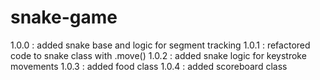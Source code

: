# snake-game
1.0.0 : added snake base and logic for segment tracking
1.0.1 : refactored code to snake class with .move()
1.0.2 : added snake logic for keystroke movements
1.0.3 : added food class
1.0.4 : added scoreboard class
